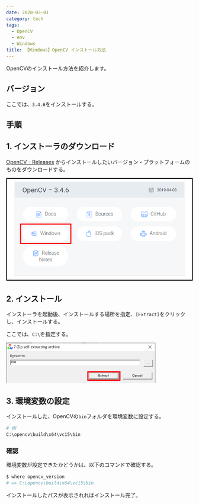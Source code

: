 ```yaml
---
date: 2020-03-01
category: tech
tags:
  - OpenCV
  - env
  - Windows
title: 【Windows】OpenCV インストール方法
---
```


OpenCVのインストール方法を紹介します。

## バージョン

ここでは、`3.4.6`をインストールする。

## 手順

## 1. インストーラのダウンロード

[OpenCV - Releases](https://opencv.org/releases/) からインストールしたいバージョン・プラットフォームのものをダウンロードする。

<img src="../.vuepress/public/assets/image-20200301160417750.png" alt="image-20200301160417750" style="zoom:67%;" />

<br>

## 2. インストール

インストーラを起動後、インストールする場所を指定、`[Extract]`をクリックし、インストールする。

ここでは、`C:\`を指定する。

<img src="../.vuepress/public/assets/image-20200301160858510.png" alt="image-20200301160858510" style="zoom:67%;" />

<br>

## 3. 環境変数の設定

インストールした、OpenCVの`bin`フォルダを環境変数に設定する。

```sh
# 例
C:\opencv\build\x64\vc15\bin
```

### <HC/> 確認

環境変数が設定できたかどうかは、以下のコマンドで確認する。

```sh
$ where opencv_version
# => C:\opencv\build\x64\vc15\bin
```

インストールしたパスが表示されればインストール完了。

